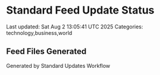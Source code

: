# Standard Feed Update Status
Last updated: Sat Aug  2 13:05:41 UTC 2025
Categories: technology,business,world

## Feed Files Generated

Generated by Standard Updates Workflow
